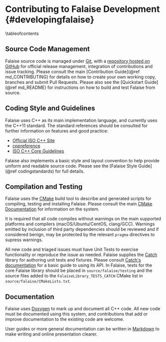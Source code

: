 Contributing to Falaise Development {#developingfalaise}
===================================

\tableofcontents

Source Code Management
----------------------
Falaise source code is managed under [Git](https://git-scm.com), with a
[repository hosted on GitHub](https://github.com/SuperNEMO-DBD/Falaise) for
official release management, integration of contributions and issue tracking.
Please consult the main [Contribution Guide](@ref md_CONTRIBUTING)
for details on how to create your own working copy, branches and submit
Pull Requests. Please also see the [Quickstart Guide](@ref md_README)
for instructions on how to build and test Falaise from source.


Coding Style and Guidelines
---------------------------

Falaise uses C++ as its main implementation language, and currently
uses the C++11 standard. The standard references should be consulted for
further information on features and good practice:

- [Official ISO C++ Site](https://isocpp.org)
- [cppreference](http://en.cppreference.com/w/)
- [ISO C++ Core Guidelines](http://isocpp.github.io/CppCoreGuidelines/CppCoreGuidelines)

Falaise also implements a basic style and layout convention
to help provide uniform and readable source code. Please see the
[Falaise Style Guide](@ref codingstandards) for full details.


Compilation and Testing
-----------------------

Falaise uses the [CMake](https://cmake.org) build tool to describe and
generated scripts for compiling, testing and installing Falaise. Please
consult the main [CMake Documentation](https://cmake.org/documentation/) for information
on the system.

It is required that all code compiles without warnings on the main supported
platforms and compilers (macOS/Ubuntu/CentOS, clang/GCC). Warnings emitted by
inclusion of third party dependencies should be reviewed and if considered
benign, may be protected by the relevant `pragma` directives to supress
warnings.

All new code and triaged issues must have Unit Tests to exercise functionality
or reproduce the issue as needed. Falaise supplies the [Catch](https://github.com/philsquared/Catch)
library for authoring unit tests and fixtures. Please consult [Catch's documentation](https://github.com/philsquared/Catch/blob/master/docs)
for a basic guide to using its API. In Falaise, tests for the core
Falaise library should be placed in `source/falaise/testing` and the
source files added to the `FalaiseLibrary_TESTS_CATCH` CMake list in
`source/falaise/CMakeLists.txt`.

Documentation
-------------

Falaise uses [Doxygen](http://www.stack.nl/~dimitri/doxygen/) to mark up
and document all C++ code. All new code must be documented using this
system, and contributions that add or improve documentation to the existing
code are welcome.

User guides or more general documentation can be written in [Markdown](http://www.stack.nl/~dimitri/doxygen/manual/markdown.html)
to make writing and online presentation clearer.

